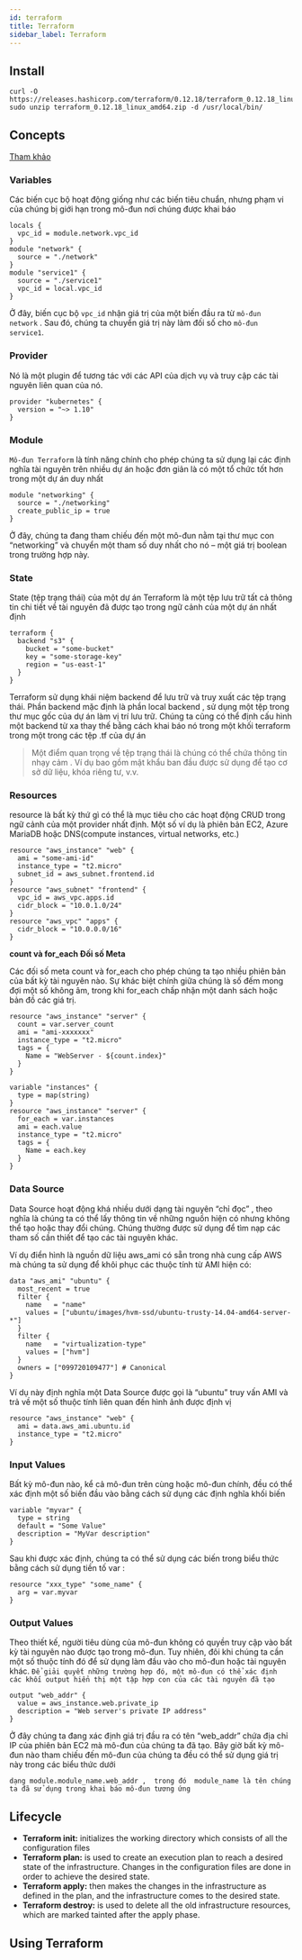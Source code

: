 ```yaml
---
id: terraform
title: Terraform
sidebar_label: Terraform
---
```

## Install

```
curl -O https://releases.hashicorp.com/terraform/0.12.18/terraform_0.12.18_linux_amd64.zip
sudo unzip terraform_0.12.18_linux_amd64.zip -d /usr/local/bin/
```
## Concepts
[Tham khảo](https://hocdevops.com/infrastructure-as-code/lam-quen-voi-terrafom/#Workspaces)
### Variables

Các biến cục bộ hoạt động giống như các biến tiêu chuẩn, nhưng phạm vi của chúng bị giới hạn trong mô-đun nơi chúng được khai báo

```
locals {
  vpc_id = module.network.vpc_id
}
module "network" {
  source = "./network"
}
module "service1" {
  source = "./service1"
  vpc_id = local.vpc_id
}
```

Ở đây, biến cục bộ `vpc_id` nhận giá trị của một biến đầu ra từ `mô-đun network` . Sau đó, chúng ta chuyển giá trị này làm đối số cho `mô-đun service1`.

### Provider
Nó là một plugin để tương tác với các API của dịch vụ và truy cập các tài nguyên liên quan của nó.

```
provider "kubernetes" {
  version = "~> 1.10"
}
```
### Module

`Mô-đun Terraform` là tính năng chính cho phép chúng ta sử dụng lại các định nghĩa tài nguyên trên nhiều dự án hoặc đơn giản là có một tổ chức tốt hơn trong một dự án duy nhất

```
module "networking" {
  source = "./networking"
  create_public_ip = true
}
```
Ở đây, chúng ta đang tham chiếu đến một mô-đun nằm tại thư mục con “networking” và chuyển một tham số duy nhất cho nó – một giá trị boolean trong trường hợp này.

### State
State (tệp trạng thái) của một dự án Terraform là một tệp lưu trữ tất cả thông tin chi tiết về tài nguyên đã được tạo trong ngữ cảnh của một dự án nhất định

```
terraform {
  backend "s3" {
    bucket = "some-bucket"
    key = "some-storage-key"
    region = "us-east-1"
  }
}
```
Terraform sử dụng khái niệm backend để lưu trữ và truy xuất các tệp trạng thái. Phần backend mặc định là phần local backend , sử dụng một tệp trong thư mục gốc của dự án làm vị trí lưu trữ. Chúng ta cũng có thể định cấu hình một backend từ xa thay thế bằng cách khai báo nó trong một khối terraform trong một trong các tệp .tf của dự án

> Một điểm quan trọng về tệp trạng thái là chúng có thể chứa thông tin nhạy cảm . Ví dụ bao gồm mật khẩu ban đầu được sử dụng để tạo cơ sở dữ liệu, khóa riêng tư, v.v.


### Resources
resource là bất kỳ thứ gì có thể là mục tiêu cho các hoạt động CRUD trong ngữ cảnh của một provider nhất định. Một số ví dụ là phiên bản EC2, Azure MariaDB hoặc DNS(compute instances, virtual networks, etc.)

```
resource "aws_instance" "web" {
  ami = "some-ami-id"
  instance_type = "t2.micro"
  subnet_id = aws_subnet.frontend.id
}
resource "aws_subnet" "frontend" {
  vpc_id = aws_vpc.apps.id
  cidr_block = "10.0.1.0/24"
}
resource "aws_vpc" "apps" {
  cidr_block = "10.0.0.0/16"
}
```

**count và for_each Đối số Meta**

Các đối số meta count và for_each cho phép chúng ta tạo nhiều phiên bản của bất kỳ tài nguyên nào. Sự khác biệt chính giữa chúng là số đếm mong đợi một số không âm, trong khi for_each  chấp nhận một danh sách hoặc bản đồ các giá trị.

```
resource "aws_instance" "server" {
  count = var.server_count 
  ami = "ami-xxxxxxx"
  instance_type = "t2.micro"
  tags = {
    Name = "WebServer - ${count.index}"
  }
}
```

```
variable "instances" {
  type = map(string)
}
resource "aws_instance" "server" {
  for_each = var.instances 
  ami = each.value
  instance_type = "t2.micro"
  tags = {
    Name = each.key
  }
}
```

### Data Source
Data Source hoạt động khá nhiều dưới dạng tài nguyên “chỉ đọc” , theo nghĩa là chúng ta có thể lấy thông tin về những nguồn hiện có nhưng không thể tạo hoặc thay đổi chúng. Chúng thường được sử dụng để tìm nạp các tham số cần thiết để tạo các tài nguyên khác.

Ví dụ điển hình là nguồn dữ liệu aws_ami có sẵn trong nhà cung cấp AWS mà chúng ta sử dụng để khôi phục các thuộc tính từ AMI hiện có:
```
data "aws_ami" "ubuntu" {
  most_recent = true
  filter {
    name   = "name"
    values = ["ubuntu/images/hvm-ssd/ubuntu-trusty-14.04-amd64-server-*"]
  }
  filter {
    name   = "virtualization-type"
    values = ["hvm"]
  }
  owners = ["099720109477"] # Canonical
}
```

Ví dụ này định nghĩa một Data Source được gọi là “ubuntu” truy vấn AMI và trả về một số thuộc tính liên quan đến hình ảnh được định vị

```
resource "aws_instance" "web" {
  ami = data.aws_ami.ubuntu.id 
  instance_type = "t2.micro"
}
```

### Input Values
Bất kỳ mô-đun nào, kể cả mô-đun trên cùng hoặc mô-đun chính, đều có thể xác định một số biến đầu vào bằng cách sử dụng các định nghĩa khối biến

```
variable "myvar" {
  type = string
  default = "Some Value"
  description = "MyVar description"
}
```

Sau khi được xác định, chúng ta có thể sử dụng các biến trong biểu thức bằng cách sử dụng tiền tố var :

```
resource "xxx_type" "some_name" {
  arg = var.myvar
}
```

### Output Values
Theo thiết kế, người tiêu dùng của mô-đun không có quyền truy cập vào bất kỳ tài nguyên nào được tạo trong mô-đun. Tuy nhiên, đôi khi chúng ta cần một số thuộc tính đó để sử dụng làm đầu vào cho mô-đun hoặc tài nguyên khác. `Để giải quyết những trường hợp đó, một mô-đun có thể xác định các khối output hiển thị một tập hợp con của các tài nguyên đã tạo`

```
output "web_addr" {
  value = aws_instance.web.private_ip
  description = "Web server's private IP address"
}
```
Ở đây chúng ta đang xác định giá trị đầu ra có tên “web_addr” chứa địa chỉ IP của phiên bản EC2 mà mô-đun của chúng ta đã tạo. Bây giờ bất kỳ mô-đun nào tham chiếu đến mô-đun của chúng ta đều có thể sử dụng giá trị này trong các biểu thức dưới

`dạng module.module_name.web_addr ,  trong đó  module_name là tên chúng ta đã sử dụng trong khai báo mô-đun tương ứng`

## Lifecycle
- **Terraform init:** initializes the working directory which consists of all the configuration files
- **Terraform plan:** is used to create an execution plan to reach a desired state of the infrastructure. Changes in the configuration files are done in order to achieve the desired state.
- **Terraform apply:** then makes the changes in the infrastructure as defined in the plan, and the infrastructure comes to the desired state.
- **Terraform destroy:** is used to delete all the old infrastructure resources, which are marked tainted after the apply phase.


## Using Terraform
